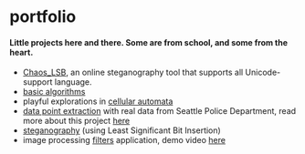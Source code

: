 # portfolio

#### Little projects here and there. Some are from school, and some from the heart.

* [Chaos_LSB](https://github.com/FifthEpoch/Chaos_LSB), an online steganography tool that supports all Unicode-support language.
* [basic algorithms](https://github.com/FifthEpoch/portfolio/tree/master/Algo.%20%26%20Data%20Struc.%20-%20Java)
* playful explorations in [cellular automata](https://github.com/FifthEpoch/portfolio/tree/master/Sketches%20-%20Processing/Game%20of%20Life%20Variations)
* [data point extraction](https://github.com/FifthEpoch/portfolio/tree/master/Data%20reporting%20-%20Java) with real data from Seattle Police Department, read more about this project [here](https://www.ting.directory/data-report-generation) 
* [steganography](https://github.com/FifthEpoch/portfolio/tree/master/Image%20Processing%20-%20Java) (using Least Significant Bit Insertion)
* image processing [filters](https://github.com/FifthEpoch/portfolio/tree/master/Image%20Processing%20-%20Java/Basic%20Image%20Filtering) application, demo video [here](https://www.ting.directory/computer-science)
